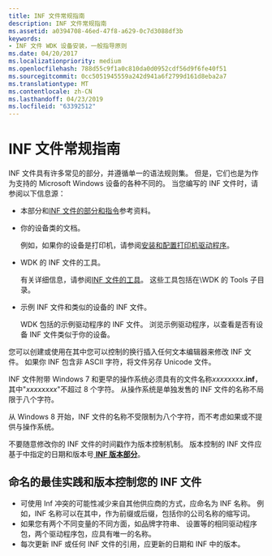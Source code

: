 ```yaml
---
title: INF 文件常规指南
description: INF 文件常规指南
ms.assetid: a0394708-46ed-47f8-a629-0c7d3088df3b
keywords:
- INF 文件 WDK 设备安装，一般指导原则
ms.date: 04/20/2017
ms.localizationpriority: medium
ms.openlocfilehash: 788d55c9f1a0c810da0d0952cdf56d9f6fe40f51
ms.sourcegitcommit: 0cc5051945559a242d941a6f2799d161d8eba2a7
ms.translationtype: MT
ms.contentlocale: zh-CN
ms.lasthandoff: 04/23/2019
ms.locfileid: "63392512"
---
```

# <a name="general-guidelines-for-inf-files"></a>INF 文件常规指南




INF 文件具有许多常见的部分，并遵循单一的语法规则集。 但是，它们也是为作为支持的 Microsoft Windows 设备的各种不同的。 当您编写的 INF 文件时，请参阅以下信息源：

-   本部分和[INF 文件的部分和指令](inf-file-sections-and-directives.md)参考资料。

-   你的设备类的文档。

    例如，如果你的设备是打印机，请参阅[安装和配置打印机驱动程序](https://msdn.microsoft.com/library/windows/hardware/ff551648)。

-   WDK 的 INF 文件的工具。

    有关详细信息，请参阅[INF 文件的工具](https://msdn.microsoft.com/library/windows/hardware/ff552956)。 这些工具包括在\\WDK 的 Tools 子目录。

-   示例 INF 文件和类似的设备的 INF 文件。

    WDK 包括的示例驱动程序的 INF 文件。 浏览示例驱动程序，以查看是否有设备 INF 文件类似于你的设备。

您可以创建或使用在其中您可以控制的换行插入任何文本编辑器来修改 INF 文件。 如果你 INF 包含非 ASCII 字符，将文件另存 Unicode 文件。

INF 文件附带 Windows 7 和更早的操作系统必须具有的文件名称<em>xxxxxxxx</em>**.inf**，其中"*xxxxxxxx*"不超过 8 个字符。 从操作系统是单独发售的 INF 文件的名称不局限于八个字符。

从 Windows 8 开始，INF 文件的名称不受限制为八个字符，而不考虑如果或不提供与操作系统。

不要随意修改你的 INF 文件的时间戳作为版本控制机制。 版本控制的 INF 文件应基于中指定的日期和版本号[ **INF 版本部分**](inf-version-section.md)。

## <a name="best-practices-for-naming-and-versioning-your-inf-file"></a>命名的最佳实践和版本控制您的 INF 文件

- 可使用 Inf 冲突的可能性减少来自其他供应商的方式，应命名为 INF 名称。  例如，INF 名称可以在其中，作为前缀或后缀，包括你的公司名称的缩写词。
- 如果您有两个不同变量的不同方面，如品牌字符串、 设置等的相同驱动程序包，两个驱动程序包，应具有唯一的名称。
- 每次更新 INF 或任何 INF 文件的引用，应更新的日期和 INF 中的版本。
 





